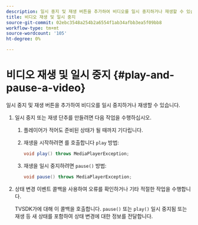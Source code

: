 ```yaml
---
description: 일시 중지 및 재생 버튼을 추가하여 비디오를 일시 중지하거나 재생할 수 있습니다.
title: 비디오 재생 및 일시 중지
source-git-commit: 02ebc3548a254b2a6554f1ab34afbb3ea5f09bb8
workflow-type: tm+mt
source-wordcount: '105'
ht-degree: 0%

---
```


# 비디오 재생 및 일시 중지 {#play-and-pause-a-video}

일시 중지 및 재생 버튼을 추가하여 비디오를 일시 중지하거나 재생할 수 있습니다.

1. 일시 중지 또는 재생 단추를 만들려면 다음 작업을 수행하십시오.
   1. 플레이어가 적어도 준비된 상태가 될 때까지 기다립니다.
   1. 재생을 시작하려면 를 호출합니다 `play` 방법:

      ```java
      void play() throws MediaPlayerException;
      ```

   1. 재생을 일시 중지하려면 `pause()` 방법:

      ```java
      void pause() throws MediaPlayerException;
      ```

1. 상태 변경 이벤트 콜백을 사용하여 오류를 확인하거나 기타 적절한 작업을 수행합니다.

   TVSDK가에 대해 이 콜백을 호출합니다. `pause()` 또는 `play()` 일시 중지됨 또는 재생 등 새 상태를 포함하여 상태 변경에 대한 정보를 전달합니다.

